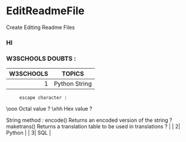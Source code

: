 # EditReadmeFile
Create Editing  Readme Files 
### HI 
### W3SCHOOLS DOUBTS :

| W3SCHOOLS | TOPICS        |   
|-----:|--------------------|
|     1| Python String 
         escape character :
   \ooo	Octal value	?
   \xhh	Hex value  ?
  
 String method :
  encode()	Returns an encoded version of the string ?
  maketrans()	Returns a translation table to be used in translations ?
|
|     2| Python             |
|     3| SQL                |


